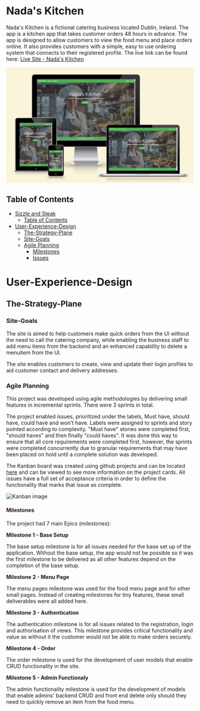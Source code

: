 # Nada's Kitchen

Nada's Kitchen is a fictional catering business located Dublin, Ireland. The app is a kitchen app that takes customer orders 48 hours in advance. The app is designed to allow customers to view the food menu and place orders online. It also provides customers with a simple, easy to use ordering system that connects to their registered profile.
The live link can be found here: [Live Site - Nada's Kitchen](https://nadas-cuisine-ca42fb816afa.herokuapp.com/)

![Mock Up](static/img/am-i-responsive.JPG)

## Table of Contents
- [Sizzle and Steak](#nada's-kitchen)
    - [Table of Contents](#table-of-contents)
- [User-Experience-Design](#user-experience-design)
    - [The-Strategy-Plane](#the-strategy-plane)
    - [Site-Goals](#site-goals)
    - [Agile Planning](#agile-planning)
        - [Milestones](#milestones)
        - [Issues](#issues)


# User-Experience-Design

## The-Strategy-Plane

### Site-Goals

The site is aimed to help customers make quick orders from the UI without the need to call the catering company, while enabling the business staff to add menu items from the backend and an enhanced capability to delete a menuitem from the UI. 

The site enables customers to create, view and update their login profiles to aid customer contact and delivery addresses.  

### Agile Planning

This project was developed using agile methodologies by delivering small features in incremental sprints. 
There were 3 sprints in total.

The project enabled issues, prioritized under the labels, Must have, should have, could have and won't have. Labels were assigned to sprints and story pointed according to complexity. "Must have" stories were completed first, "should haves" and then finally "could haves". It was done this way to ensure that all core requirements were completed first, however, the sprints were completed concurrently due to granular requirements that may have been placed on hold until a complete solution was developed.

The Kanban board was created using github projects and can be located [here](https://github.com/users/jjsemaan/projects/4) and can be viewed to see more information on the project cards. All issues have a full set of acceptance criteria in order to define the functionality that marks that issue as complete.

![Kanban image]()

#### Milestones

The project had 7 main Epics (milestones):

**Milestone 1 - Base Setup**

The base setup milestone is for all issues needed for the base set up of the application. Without the base setup, the app would not be possible so it was the first milestone to be delivered as all other features depend on the completion of the base setup.

**Milestone 2 - Menu Page**

The menu pages milestone was used for the food menu page and for other small pages. Instead of creating milestones for tiny features, these small deliverables were all added here.

**Milestone 3 - Authentication**

The authentication milestone is for all issues related to the registration, login and authorisation of views. This milestone provides critical functionality and value as without it the customer would not be able to make orders securely.

**Milestone 4 - Order**

The order milestone is used for the development of user models that enable CRUD functionality in the site.

**Milestone 5 - Admin Functionaly**

The admin functionality milestone is used for the development of models that enable admins' backend CRUD and front end delete only should they need to quickly remove an item from the food menu.

